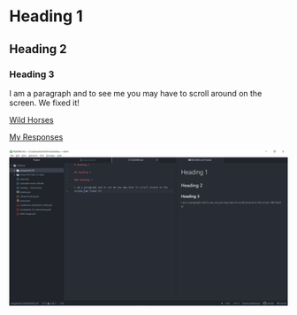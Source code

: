 # Heading 1

## Heading 2

### Heading 3

I am a paragraph and to see me you may have to scroll around on the screen. We fixed it!

[Wild Horses](https://genius.com/The-rolling-stones-wild-horses-lyrics)

[My Responses](./responses.txt)

![Screenshot](./images/screenshot.png)
